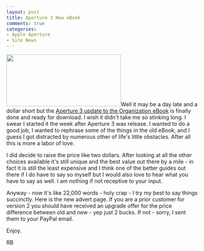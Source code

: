 ```yaml
---
layout: post
title: Aperture 3 New eBook
comments: true
categories:
- Apple Aperture
- Site News
---
```

<a rel="prettyPhoto" href="http://photo.rwboyer.com/wp-content/uploads/2010/08/faces1.jpg"><img class="alignleft size-medium wp-image-2248" title="faces" src="http://photo.rwboyer.com/wp-content/uploads/2010/08/faces1-300x136.jpg" alt="" width="300" height="136" /></a>Well it may be a day late and a dollar short but the <a href="http://photo.rwboyer.com/2010/08/15/aperture-organization/">Aperture 3 update to the Organization eBook</a> is finally done and ready for download. I wish it didn't take me so stinking long. I swear I started it the week after Aperture 3 was release. I wanted to do a good job, I wanted to rephrase some of the things in the old eBook, and I guess I got distracted by numerous other of life's little obstacles. After all this is more a labor of love.

I did decide to raise the price like two dollars. After looking at all the other choices available it's still unique and the best value out there by a mile - in fact it is still the least expensive and I think one of the better guides out there if I do have to say so myself but I would also love to hear what you have to say as well. I am nothing if not receptive to your input.

Anyway - now it's like 22,000 words - holy crap - I try my best to say things succinctly. Here is the new advert page. If you are a prior customer for version 2 you should have received an upgrade offer for the price difference between old and new - yep just 2 bucks. If not - sorry, I sent them to your PayPal email.

Enjoy.

RB